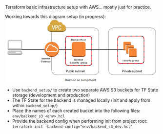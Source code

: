 Terraform basic infrastructure setup with AWS... mostly just for practice.


Working towards this diagram setup (in progress):
<img src="./images/sc.png" alt="goal1">

- Use `backend_setup/` to create two separate AWS S3 buckets for TF State storage (development and production)
- The TF State for the backend is managed locally (init and apply from within `backend_setup/`)
- Place the names of each created bucket into the following files: `env/backend_s3_<env>.hcl`
- Provide the backend config when performing init from project root: `terraform init -backend-config="env/backend_s3_dev.hcl"`
